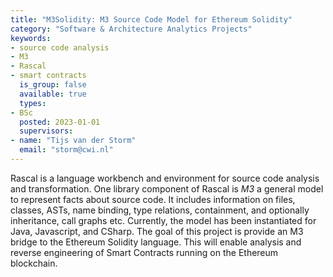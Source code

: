 ```yaml
---
title: "M3Solidity: M3 Source Code Model for Ethereum Solidity"
category: "Software & Architecture Analytics Projects"
keywords:
- source code analysis
- M3
- Rascal
- smart contracts
  is_group: false
  available: true
  types:
- BSc
  posted: 2023-01-01
  supervisors:
- name: "Tijs van der Storm"
  email: "storm@cwi.nl"
---
```

Rascal is a language workbench and environment for source code analysis and transformation. One library component of Rascal is *M3* a general model to represent facts about source code. It includes information on files, classes, ASTs, name binding, type relations, containment, and optionally inheritance, call graphs etc. Currently, the model has been instantiated for Java, Javascript, and CSharp. The goal of this project is provide an M3 bridge to the Ethereum Solidity language. This will enable analysis and reverse engineering of Smart Contracts running on the Ethereum blockchain.